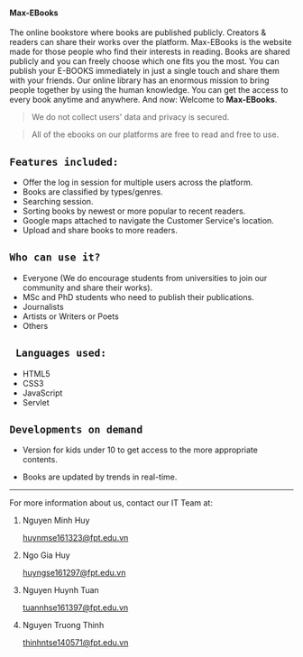 #### Max-EBooks
The online bookstore where books are published publicly. Creators &amp; readers can share their works over the platform.
Max-EBooks is the website made for those people who find their interests in reading. Books are shared publicly and you can freely choose which one fits you the most. You can publish your E-BOOKS immediately in just a single touch and share them with your friends. Our online library has an enormous mission to bring people together by using the human knowledge. You can get the access to every book anytime and anywhere. And now: Welcome to **Max-EBooks**.

 >We do not collect users' data and privacy is secured. 
 
 >All of the ebooks on our platforms are free to read and free to use.

 `Features included:`
--------------------------------
 * Offer the log in session for multiple users across the platform.
 * Books are classified by types/genres.
 * Searching session.
 * Sorting books by newest or more popular to recent readers.
 * Google maps attached to navigate the Customer Service's location.
 * Upload and share books to more readers.
 
 
 `Who can use it?`
 --------------------------------
 * Everyone (We do encourage students from universities to join our community and share their works).
 * MSc and PhD students who need to publish their publications.
 * Journalists 
 * Artists or Writers or Poets
 * Others

 ` Languages used:`
 --------------------------------
* HTML5
* CSS3
* JavaScript
* Servlet

`Developments on demand`
--------------------------------

* Version for kids under 10 to get access to the more appropriate contents.


* Books are updated by trends in real-time.

*********************************
For more information about us, contact our IT Team at:
1. Nguyen Minh Huy

    huynmse161323@fpt.edu.vn
    
2. Ngo Gia Huy
        
    huyngse161297@fpt.edu.vn
    
3. Nguyen Huynh Tuan
 
    tuannhse161397@fpt.edu.vn
    
4. Nguyen Truong Thinh

    thinhntse140571@fpt.edu.vn
